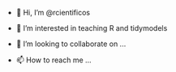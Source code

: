 - 👋 Hi, I’m @rcientificos
- 👀 I’m interested in teaching R and tidymodels

- 💞️ I’m looking to collaborate on ...
- 📫 How to reach me ...

<!---
rcientificos/rcientificos is a ✨ special ✨ repository because its `README.md` (this file) appears on your GitHub profile.
You can click the Preview link to take a look at your changes.
--->
